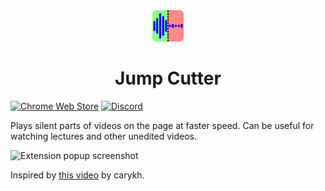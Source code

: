 <div align="center">

  <!-- ![Logo](./src/icons/icon.svg) -->
  <img src="./src/icons/icon.svg" alt="Logo" height="50"/>
  <!-- <h1 align="center">Jump Cutter</h> -->

  <!-- # Jump Cutter -->
  <h1>Jump Cutter</h1>

</div>

[![Chrome Web Store](https://img.shields.io/chrome-web-store/users/lmppdpldfpfdlipofacekcfleacbbncp?logo=google-chrome)](https://chrome.google.com/webstore/detail/jump-cutter/lmppdpldfpfdlipofacekcfleacbbncp)
[![Discord](https://img.shields.io/discord/678444692592918548?logo=discord)](https://discord.gg/HCjghyT)

Plays silent parts of videos on the page at faster speed.
Can be useful for watching lectures and other unedited videos.

![Extension popup screenshot](./docs/preview-640x400.png)

Inspired by [this video](https://youtu.be/DQ8orIurGxw) by carykh.
